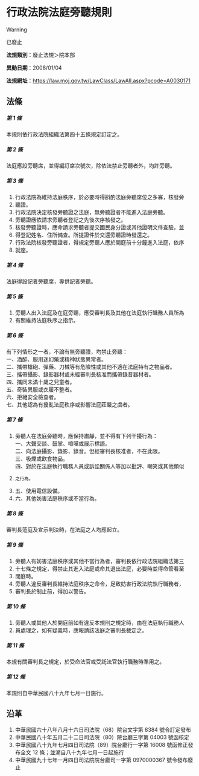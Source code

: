 # 行政法院法庭旁聽規則
> [!WARNING]
> 已廢止

**法規類別**：廢止法規＞院本部

**異動日期**：2008/01/04  

**法規網址**：https://law.moj.gov.tw/LawClass/LawAll.aspx?pcode=A0030171



## 法條
##### 第 1 條
本規則依行政法院組織法第四十五條規定訂定之。

##### 第 2 條
法庭應設旁聽席，並得編訂席次號次，除依法禁止旁聽者外，均許旁聽。

##### 第 3 條
1. 行政法院為維持法庭秩序，於必要時得斟酌法庭旁聽席位之多寡，核發旁
1. 聽證。
1. 行政法院決定核發旁聽證之法庭，無旁聽證者不能進入法庭旁聽。
1. 旁聽證應依請求旁聽者登記之先後次序核發之。
1. 核發旁聽證時，應命請求旁聽者提交國民身分證或其他證明文件查驗，並
1. 得登記姓名、住所備查。所提證件於交還旁聽證時發還之。
1. 行政法院核發旁聽證者，得規定旁聽人應於開庭前十分鐘進入法庭，依序
1. 就座。

##### 第 4 條
法庭得設記者旁聽席，專供記者旁聽。

##### 第 5 條
1. 旁聽人出入法庭及在庭旁聽，應受審判長及其他在法庭執行職務人員所為
1. 有關維持法庭秩序之指示。

##### 第 6 條
有下列情形之一者，不論有無旁聽證，均禁止旁聽：  
一、酒醉、服用迷幻藥或精神狀態異常者。  
二、攜帶槍砲、彈藥、刀械等有危險性或其他不適在法庭持有之物品者。  
三、攜帶攝影、錄影器材或未經審判長核准而攜帶錄音器材者。  
四、攜同未滿十歲之兒童者。  
五、奇裝異服或衣履不整者。  
六、拒絕安全檢查者。  
七、其他認為有擾亂法庭秩序或影響法庭莊嚴之虞者。

##### 第 7 條
1. 旁聽人在法庭旁聽時，應保持肅靜，並不得有下列干擾行為：  
一、大聲交談、鼓掌、喧嘩或展示標語。  
二、向法庭攝影、錄影、錄音。但經審判長核准者，不在此限。  
三、吸煙或飲食物品。  
四、對於在法庭執行職務人員或訴訟關係人等加以批評、嘲笑或其他類似
1.     之行為。
1. 五、使用電信設備。
1. 六、其他妨害法庭秩序或不當行為。

##### 第 8 條
審判長蒞庭及宣示判決時，在法庭之人均應起立。

##### 第 9 條
1. 旁聽人有妨害法庭秩序或其他不當行為者，審判長依行政法院組織法第三
1. 十七條之規定，得禁止其進入法庭或命其退出法庭，必要時並得命管看至
1. 閉庭時。
1. 旁聽人違反審判長維持法庭秩序之命令，足致妨害行政法院執行職務者，
1. 審判長於制止前，得加以警告。

##### 第 10 條
1. 旁聽人或其他人於開庭前如有違反本規則之規定時，由在法庭執行職務人
1. 員處理之，如有疑義時，應報請該法庭之審判長裁定之。

##### 第 11 條
本規有關審判長之規定，於受命法官或受託法官執行職務時準用之。

##### 第 12 條
本規則自中華民國八十九年七月一日施行。

## 沿革
1. 中華民國六十八年八月十六日司法院（68）院台文字第 8384 號令訂定發布
1. 中華民國八十年五月二十二日司法院（80）院台廳三字第 04003  號函核定
1. 中華民國八十九年七月四日司法院（89）院台廳行一字第 16008  號函修正發布全文 12 條；並溯自八十九年七月一日起施行
1. 中華民國九十七年一月四日司法院院台廳司一字第 0970000367 號令發布廢止                                                        
